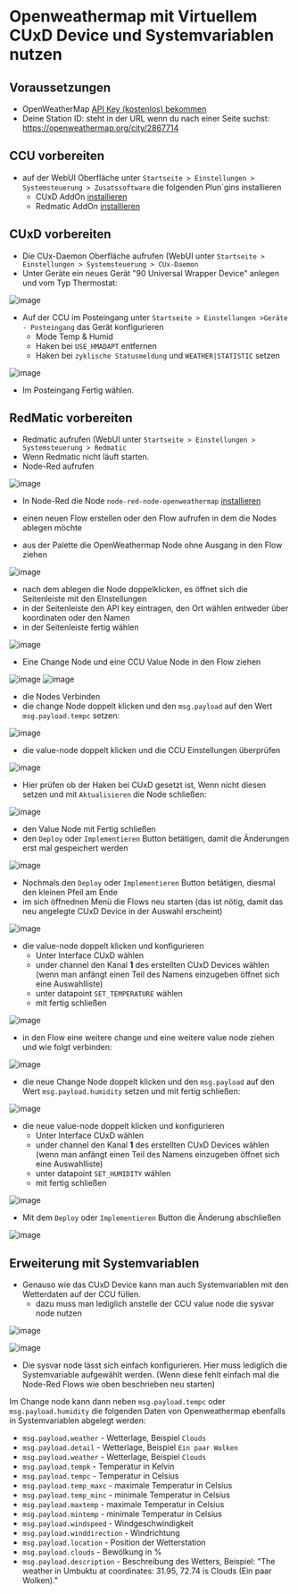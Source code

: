 # Openweathermap mit Virtuellem CUxD Device und Systemvariablen nutzen

## Voraussetzungen
  * OpenWeatherMap [API Key (kostenlos) bekommen](http://openweathermap.org/appid)
  * Deine Station ID: steht in der URL wenn du nach einer Seite suchst: https://openweathermap.org/city/2867714

## CCU vorbereiten
 * auf der WebUI Oberfläche unter `Startseite > Einstellungen > Systemsteuerung > Zusatssoftware` die folgenden Plun´gins installieren
   * CUxD AddOn [installieren](https://homematic-forum.de/forum/viewtopic.php?f=37&t=15298)
   * Redmatic AddOn [installieren](https://github.com/rdmtc/RedMatic/wiki/Installation)

## CUxD vorbereiten
* Die CUx-Daemon Oberfläche aufrufen (WebUI unter `Startseite > Einstellungen > Systemsteuerung > CUx-Daemon`
* Unter Geräte ein neues Gerät "90 Universal Wrapper Device" anlegen und vom Typ Thermostat:

![image](https://user-images.githubusercontent.com/12692680/55945008-2f280d00-5c4a-11e9-87cd-ccae043aaed3.png)

* Auf der CCU im Posteingang unter `Startseite > Einstellungen >Geräte - Posteingang` das Gerät konfigurieren 
  * Mode Temp & Humid
  * Haken bei `USE_HMADAPT` entfernen
  * Haken bei `zyklische Statusmeldung` und `WEATHER|STATISTIC` setzen

![image](https://user-images.githubusercontent.com/12692680/55945156-84fcb500-5c4a-11e9-8a36-cf622a659fef.png)

 * Im Posteingang Fertig wählen.

## RedMatic vorbereiten
 * Redmatic aufrufen (WebUI unter `Startseite > Einstellungen > Systemsteuerung > Redmatic`
 * Wenn Redmatic nicht läuft starten.
 * Node-Red aufrufen

![image](https://user-images.githubusercontent.com/12692680/55945658-867aad00-5c4b-11e9-81e5-908643c215e6.png)

 * In Node-Red die Node `node-red-node-openweathermap` [installieren](https://github.com/rdmtc/RedMatic/wiki/Node-Installation)

  * einen neuen Flow erstellen oder den Flow aufrufen in dem die Nodes ablegen möchte
  * aus der Palette die OpenWeathermap Node ohne Ausgang in den Flow ziehen

![image](https://user-images.githubusercontent.com/12692680/55947620-1e2dca80-5c4f-11e9-92ac-31f6c257d3c2.png)

  * nach dem ablegen die Node doppelklicken, es öffnet sich die Seitenleiste mit den EInstellungen
  * in der Seitenleiste den API key eintragen, den Ort wählen entweder über koordinaten oder den Namen
  * in der Seitenleiste fertig wählen

![image](https://user-images.githubusercontent.com/12692680/55946175-78795c00-5c4c-11e9-8419-7eba77dafba6.png)

  * Eine Change Node und eine CCU Value Node in den Flow ziehen

![image](https://user-images.githubusercontent.com/12692680/55946365-e3c32e00-5c4c-11e9-86ae-ff5f040b06e4.png)
![image](https://user-images.githubusercontent.com/12692680/55946460-0d7c5500-5c4d-11e9-965d-913df93ae0d1.png)

  * die Nodes Verbinden
  * die change Node doppelt klicken und den `msg.payload` auf den Wert `msg.payload.tempc` setzen:

![image](https://user-images.githubusercontent.com/12692680/55946893-c5a9fd80-5c4d-11e9-846d-33030635155d.png)

  * die value-node doppelt klicken und die CCU Einstellungen überprüfen

![image](https://user-images.githubusercontent.com/12692680/55946940-e2463580-5c4d-11e9-97dc-93589b9eab1b.png)

  * Hier prüfen ob der Haken bei CUxD gesetzt ist, Wenn nicht diesen setzen und mit `Aktualisieren` die Node schließen:

![image](https://user-images.githubusercontent.com/12692680/55947201-5254bb80-5c4e-11e9-88ee-c312feb8be35.png)

  * den Value Node mit Fertig schließen
  * den `Deploy` oder `Implementieren` Button betätigen, damit die Änderungen erst mal gespeichert werden

![image](https://user-images.githubusercontent.com/12692680/55947392-a6f83680-5c4e-11e9-8f99-b37d35381e41.png)

  * Nochmals den  `Deploy` oder `Implementieren` Button betätigen, diesmal den kleinen Pfeil am Ende
  * im sich öffnednen Menü die Flows neu starten (das ist nötig, damit das neu angelegte CUxD Device in der Auswahl erscheint)

![image](https://user-images.githubusercontent.com/12692680/55947485-d018c700-5c4e-11e9-8d30-26c677a792a2.png)

 * die value-node doppelt klicken und konfigurieren
    * Unter Interface CUxD wählen
    * under channel den Kanal **1** des erstellten CUxD Devices wählen (wenn man anfängt einen Teil des Namens einzugeben öffnet sich eine Auswahlliste)
    * unter datapoint `SET_TEMPERATURE` wählen
    * mit fertig schließen

![image](https://user-images.githubusercontent.com/12692680/55947858-972d2200-5c4f-11e9-9943-79047950dc76.png)

  * in den Flow eine weitere change und eine weitere value node ziehen und wie folgt verbinden:

![image](https://user-images.githubusercontent.com/12692680/55947972-d78ca000-5c4f-11e9-9a5c-2bb41ad762ad.png)

  * die neue Change Node doppelt klicken und den `msg.payload` auf den Wert `msg.payload.humidity` setzen und mit fertig schließen:

![image](https://user-images.githubusercontent.com/12692680/55948052-00149a00-5c50-11e9-9e47-e897f208f8c2.png)

 * die neue value-node doppelt klicken und konfigurieren
    * Unter Interface CUxD wählen
    * under channel den Kanal **1** des erstellten CUxD Devices wählen (wenn man anfängt einen Teil des Namens einzugeben öffnet sich eine Auswahlliste)
    * unter datapoint `SET_HUMIDITY` wählen
    * mit fertig schließen

![image](https://user-images.githubusercontent.com/12692680/55948141-318d6580-5c50-11e9-8b9a-67e15f03cc7e.png)

 * Mit dem `Deploy` oder `Implementieren` Button die Änderung abschließen

![image](https://user-images.githubusercontent.com/12692680/55947392-a6f83680-5c4e-11e9-8f99-b37d35381e41.png)

## Erweiterung mit Systemvariablen
 * Genauso wie das CUxD Device kann man auch Systemvariablen mit den Wetterdaten auf der CCU füllen.
    * dazu muss man lediglich anstelle der CCU value node die sysvar node nutzen

![image](https://user-images.githubusercontent.com/12692680/55948566-1bcc7000-5c51-11e9-82ce-73fc2eda1358.png)

![image](https://user-images.githubusercontent.com/12692680/55948610-343c8a80-5c51-11e9-8f1b-a85b27e93df2.png)

   * Die sysvar node lässt sich einfach konfigurieren. Hier muss lediglich die Systemvariable aufgewählt werden. (Wenn diese fehlt einfach mal die Node-Red Flows wie oben beschrieben neu starten)

Im Change node kann dann neben `msg.payload.tempc` oder `msg.payload.humidity` die folgenden Daten von Openweathermap ebenfalls in Systemvariablen abgelegt werden:
  * `msg.payload.weather` - Wetterlage, Beispiel `Clouds`
  * `msg.payload.detail` - Wetterlage, Beispiel `Ein paar Wolken`
  * `msg.payload.weather` - Wetterlage, Beispiel `Clouds`
  * `msg.payload.tempk` - Temperatur in Kelvin
  * `msg.payload.tempc` - Temperatur in Celsius
  * `msg.payload.temp_maxc` - maximale Temperatur in Celsius
  * `msg.payload.temp_minc` - minimale Temperatur in Celsius
  * `msg.payload.maxtemp` - maximale Temperatur in Celsius
  * `msg.payload.mintemp` - minimale Temperatur in Celsius
  * `msg.payload.windspeed` - Windgeschwindigkeit
  * `msg.payload.winddirection` - Windrichtung
  * `msg.payload.location` - Position der Wetterstation
  * `msg.payload.clouds` - Bewölkung in %
  * `msg.payload.description` - Beschreibung des Wetters, Beispiel: "The weather in Umbuktu at coordinates: 31.95, 72.74 is Clouds (Ein paar Wolken)."


